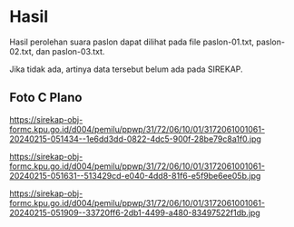 # Hasil

Hasil perolehan suara paslon dapat dilihat pada file paslon-01.txt, paslon-02.txt, dan paslon-03.txt.

Jika tidak ada, artinya data tersebut belum ada pada SIREKAP.

## Foto C Plano

https://sirekap-obj-formc.kpu.go.id/d004/pemilu/ppwp/31/72/06/10/01/3172061001061-20240215-051434--1e6dd3dd-0822-4dc5-900f-28be79c8a1f0.jpg

https://sirekap-obj-formc.kpu.go.id/d004/pemilu/ppwp/31/72/06/10/01/3172061001061-20240215-051631--513429cd-e040-4dd8-81f6-e5f9be6ee05b.jpg

https://sirekap-obj-formc.kpu.go.id/d004/pemilu/ppwp/31/72/06/10/01/3172061001061-20240215-051909--33720ff6-2db1-4499-a480-83497522f1db.jpg
